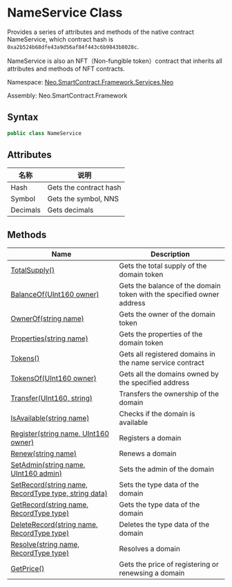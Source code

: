# NameService Class

Provides a series of attributes and methods of the native contract NameService, which contract hash is  `0xa2b524b68dfe43a9d56af84f443c6b9843b8028c`.

NameService is also an NFT（Non-fungible token）contract that inherits all attributes and methods of NFT contracts.

Namespace: [Neo.SmartContract.Framework.Services.Neo](../neo.md)

Assembly: Neo.SmartContract.Framework

## Syntax

```c#
public class NameService 
```

## Attributes

| 名称     | 说明              |
| -------- | ----------------- |
| Hash     | Gets the contract hash          |
| Symbol   | Gets the symbol, NNS |
| Decimals | Gets decimals        |

## Methods

| Name | Description |
| ---- | ---- |
| [TotalSupply()](NameService/TotalSupply.md) | Gets the total supply of the domain token                                |
| [BalanceOf(UInt160 owner)](NameService/BalanceOf.md) | Gets the balance of the domain token with the specified owner address     |
| [OwnerOf(string name)](NameService/OwnerOf.md) | Gets the owner of the domain token|
| [Properties(string name)](NameService/Properties.md) | Gets the properties of the domain token |
| [Tokens()](NameService/Tokens.md) | Gets all registered domains in the name service contract |
| [TokensOf(UInt160 owner)](NameService/TokensOf.md) | Gets all the domains owned by the specified address |
| [Transfer(UInt160, string)](NameService/Transfer.md) | Transfers the ownership of the domain                                  |
| [IsAvailable(string name)](NameService/IsAvailable.md) | Checks if the domain is available |
| [Register(string name, UInt160 owner)](NameService/Register.md) | Registers a domain |
| [Renew(string name)](NameService/Renew.md) | Renews a domain |
| [SetAdmin(string name, UInt160 admin)](NameService/SetAdmin.md) | Sets the admin of the domain |
| [SetRecord(string name, RecordType type, string data)](NameService/SetRecord.md) | Sets the type data of the domain |
| [GetRecord(string name, RecordType type)](NameService/GetRecord.md) | Gets the type data of the domain |
| [DeleteRecord(string name, RecordType type)](NameService/DeleteRecord.md) | Deletes the type data of the domain |
| [Resolve(string name, RecordType type)](NameService/Resolve.md) | Resolves a domain |
| [GetPrice()](NameService/GetPrice.md) | Gets the price of registering or renewsing a domain |
